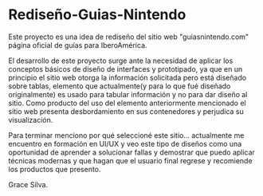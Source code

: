 # Rediseño-Guias-Nintendo
Este proyecto es una idea de rediseño del sitio web "guiasnintendo.com" página oficial de guías para IberoAmérica.

El desarrollo de este proyecto surge ante la necesidad de aplicar los conceptos básicos de diseño de interfaces y prototipado, ya que en un principio el sitio web otorga la información solicitada pero está diseñado sobre tablas, elemento que actualmente(y para lo que fué diseñado originalmente) es usado para tabular información y no para dar diseño al sitio. Como producto del uso del elemento anteriormente mencionado el sitio web presenta desbordamiento en sus contenedores y perjudica su visualización.

Para terminar menciono por qué seleccioné este sitio... actualmente me encuentro en formación en UI/UX y veo este tipo de diseños como una oportunidad de aprender a solucionar fallas y demostrar que puedo aplicar técnicas modernas y que hagan que el usuario final regrese y recomiende los productos que presento.


Grace Silva.

